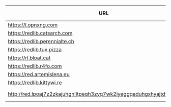 |URL|Network|Version|Location|Behind Cloudflare?|Comment|
|-|-|-|-|-|-|
|https://l.opnxng.com|WWW|v0.35.1|🇸🇬 SG|||
|https://redlib.catsarch.com|WWW|v0.35.1|🇺🇸 US|||
|https://redlib.perennialte.ch|WWW|v0.35.1|🇦🇺 AU|✅||
|https://redlib.tux.pizza|WWW|v0.35.1|🇺🇸 US|||
|https://rl.bloat.cat|WWW|v0.35.1|🇷🇴 RO|||
|https://redlib.r4fo.com|WWW|v0.35.1|🇩🇪 DE|✅||
|https://red.artemislena.eu|WWW|v0.35.1|🇩🇪 DE||Be crime do gay|
|https://redlib.kittywi.re|WWW|v0.35.1|🇫🇷 FR|||
|http://red.lpoaj7z2zkajuhgnlltpeqh3zyq7wk2iyeggqaduhgxhyajtdt2j7wad.onion|Tor|v0.35.1|🇩🇪 DE||Onion of red.artemislena.eu|
